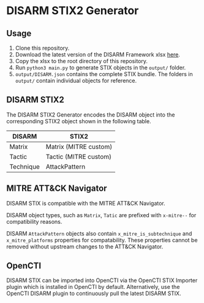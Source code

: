 # DISARM STIX2 Generator

## Usage

1. Clone this repository.
2. Download the latest version of the DISARM Framework xlsx [here](https://github.com/DISARMFoundation/DISARMframeworks).
3. Copy the xlsx to the root directory of this repository.
4. Run `python3 main.py` to generate STIX objects in the `output/` folder.
5. `output/DISARM.json` contains the complete STIX bundle.  The folders in `output/` contain individual objects for reference.

## DISARM STIX2

The DISARM STIX2 Generator encodes the DISARM object into the corresponding STIX2 object shown in the following table.

| DISARM    | STIX2                 |
|-----------|-----------------------|
| Matrix    | Matrix (MITRE custom) |
| Tactic    | Tactic (MITRE custom) |
| Technique | AttackPattern         |

## MITRE ATT&CK Navigator

DISARM STIX is compatible with the MITRE ATT&CK Navigator.

DISARM object types, such as `Matrix`, `Tatic` are prefixed with `x-mitre--` for compatibility reasons.

DISARM `AttackPattern` objects also contain `x_mitre_is_subtechnique` and `x_mitre_platforms` properties for compatability.  These properties cannot be removed without upstream changes to the ATT&CK Navigator.

## OpenCTI

DISARM STIX can be imported into OpenCTI via the OpenCTI STIX Importer plugin which is installed in OpenCTI by default.
Alternatively, use the OpenCTI DISARM plugin to continuously pull the latest DISARM STIX.


